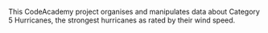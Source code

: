 This CodeAcademy project organises and manipulates data about Category 5 Hurricanes, the strongest hurricanes as rated by their wind speed.
